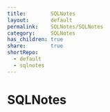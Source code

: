 ```yaml
---
title:        SQLNotes  
layout:       default  
permalink:    SQLNotes/SQLNotes  
category:     SQLNotes    
has_children: true    
share:        true  
shortRepo:  
  - default  
  - sqlnotes    
---
```

  
# SQLNotes 
